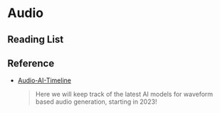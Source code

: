 # Audio

## Reading List


## Reference

- [Audio-AI-Timeline](https://github.com/archinetai/audio-ai-timeline)
  > Here we will keep track of the latest AI models for waveform based audio generation, starting in 2023!
  >

